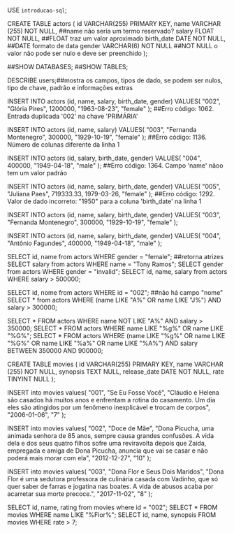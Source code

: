 USE `introducao-sql`;

CREATE TABLE actors (
    id VARCHAR(255) PRIMARY KEY,
    name VARCHAR (255) NOT NULL, ##name não seria um termo reservado?
    salary FLOAT NOT NULL, ##FLOAT traz um valor aproximado
    birth_date DATE NOT NULL, ##DATE formato de data
    gender VARCHAR(6) NOT NULL ##NOT NULL o valor não pode ser nulo e deve ser preenchido
);

##SHOW DATABASES;
##SHOW TABLES;

DESCRIBE users;##mostra os campos, tipos de dado, se podem ser nulos, tipo de chave, padrão e informações extras


INSERT INTO actors (id, name, salary, birth_date, gender)
VALUES(
  "002", 
  "Glória Pires",
  1200000,
  "1963-08-23", 
  "female"
);
##Erro código: 1062. Entrada duplicada '002' na chave 'PRIMÁRIA'

INSERT INTO actors (id, name, salary)
VALUES(
  "003", 
  "Fernanda Montenegro",
  300000,
  "1929-10-19", 
  "female"
);
##Erro código: 1136. Número de colunas diferente da linha 1

INSERT INTO actors (id, salary, birth_date, gender)
VALUES(
  "004",
  400000,
  "1949-04-18", 
  "male"
);
##Erro código: 1364. Campo 'name' nãoo tem um valor padrão

INSERT INTO actors (id, name, salary, birth_date, gender)
VALUES(
  "005", 
  "Juliana Paes",
  719333.33,
  1979-03-26, 
  "female"
);
##Erro código: 1292. Valor de dado incorreto: "1950" para a coluna 'birth_date' na linha 1

INSERT INTO actors (id, name, salary, birth_date, gender)
VALUES(
  "003", 
  "Fernanda Montenegro",
  300000,
  "1929-10-19", 
  "female"
);

INSERT INTO actors (id, name, salary, birth_date, gender)
VALUES(
  "004", 
  "Antônio Fagundes",
  400000,
  "1949-04-18", 
  "male"
);

SELECT id, name from actors WHERE gender = "female"; ##retorna atrizes
SELECT salary from actors WHERE name = "Tony Ramos";
SELECT gender from actors WHERE gender = "invalid";
SELECT id, name, salary from actors WHERE salary > 500000;

SELECT id, nome from actors WHERE id = "002"; ##não há campo "nome"
SELECT * from actors WHERE (name LIKE "A%" OR name LIKE "J%") AND salary > 300000;

SELECT * FROM actors WHERE name NOT LIKE "A%" AND salary > 350000;
SELECT * FROM actors WHERE name LIKE "%g%" OR name LIKE "%G%";
SELECT * FROM actors WHERE (name LIKE "%g%" OR name LIKE "%G%" OR name LIKE "%a%" OR name LIKE "%A%") AND salary BETWEEN 350000 AND 900000;

CREATE TABLE movies (
    id VARCHAR(255) PRIMARY KEY,
    name VARCHAR (255) NOT NULL, 
    synopsis TEXT NULL,
    release_date DATE NOT NULL,
    rate TINYINT NULL
);

INSERT into movies values(
"001",
"Se Eu Fosse Você",
"Cláudio e Helena são casados há muitos anos e enfrentam a rotina do casamento. Um dia eles são atingidos por um fenômeno inexplicável e trocam de corpos",
"2006-01-06",
"7"
);

INSERT into movies values(
"002",
"Doce de Mãe",
"Dona Picucha, uma animada senhora de 85 anos, sempre causa grandes confusões. A vida dela e dos seus quatro filhos sofre uma reviravolta depois que Zaida, empregada e amiga de Dona Picucha, anuncia que vai se casar e não poderá mais morar com ela",
"2012-12-27",
"10"
);

INSERT into movies values(
"003",
"Dona Flor e Seus Dois Maridos",
"Dona Flor é uma sedutora professora de culinária casada com Vadinho, que só quer saber de farras e jogatina nas boates. A vida de abusos acaba por acarretar sua morte precoce.",
"2017-11-02",
"8"
);

SELECT id, name, rating from movies where id = "002";
SELECT * FROM movies WHERE name LIKE "%Flor%";
SELECT id, name, synopsis FROM movies WHERE rate > 7;
 
